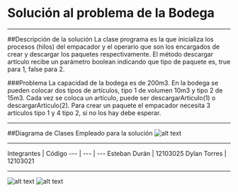 # Solución al problema de la Bodega
****
##Descripción de la solución
La clase programa es la que inicializa los procesos (hilos) del empacador y el operario que son los encargados de crear y descargar los paquetes respectivamente. El método descargar artículo recibe un parámetro boolean indicando que tipo de paquete es, true para 1, false para 2.

###Problema
La capacidad de la bodega es de 200m3.
En la bodega se pueden colocar dos tipos de artículos, tipo 1 de volumen 10m3 y tipo 2 de 15m3.
Cada vez se coloca un artículo, puede ser descargarArticulo(1) o descargarArticulo(2).
Para crear un paquete el empacador necesita 3 artículos tipo 1 y 4 tipo 2, si no los hay debe esperar.
****
##Diagrama de Clases Empleado para la solución
![alt text](https://github.com/esteban-duran/threads/blob/master/diagrama_clases_v0.2.0.png "Diagrama de clases")
****
Integrantes | Código
--- | --- | ---
Esteban Durán | 12103025 
Dylan Torres | 12103021 
****
![alt text](https://github.com/esteban-duran/threads/blob/master/bodega.PNG "Ejecución del programa 1")
![alt text](https://github.com/esteban-duran/threads/blob/master/bodega_2.PNG "Ejecución del programa 2")
